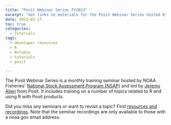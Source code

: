 ```yaml
---
title: "Posit Webinar Series FY2023"
excerpt: "Get links to materials for the Posit Webinar Series hosted by NSAP"
date: 2023-02-17
toc: true
categories:
  - Tutorials
tags:
  - developer resources
  - R
  - Rstudio
  - tutorials
  - posit

---
```


The Posit Webinar Series is a monthly training seminar hosted by NOAA Fisheries' [National Stock Assessment Program (NSAP)](https://www.fisheries.noaa.gov/topic/population-assessments/fish-stocks) and led by [Jeremy Allen](https://github.com/jeremy-allen) from Posit. It includes training on a number of topics related to R and using R with Posit products. 

Did you miss any seminars or want to revisit a topic? Find [resources and recordings](https://github.com/nmfs-opensci/posit-webinar-series#posit-webinar-series). Note that the seminar recordings are only available to those with a noaa.gov email address.
